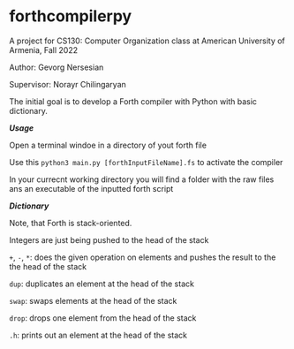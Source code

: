 # forthcompilerpy

A project for CS130: Computer Organization class at American University of Armenia, Fall 2022

Author: Gevorg Nersesian

Supervisor: Norayr Chilingaryan 

The initial goal is to develop a Forth compiler with Python with basic dictionary. 

***Usage***

Open a terminal windoe in a directory of yout forth file

Use this ```python3 main.py [forthInputFileName].fs``` to activate the compiler 

In your currecnt working directory you will find a folder with the raw files ans an executable of the inputted forth script


***Dictionary***

Note, that Forth is stack-oriented.

Integers are just being pushed to the head of the stack

```+```, ```-```, ```*```: does the given operation on elements and pushes the result to the the head of the stack

```dup```: duplicates an element at the head of the stack

```swap```: swaps elements at the head of the stack

```drop```: drops one element from the head of the stack

```.h```: prints out an element at the head of the stack
